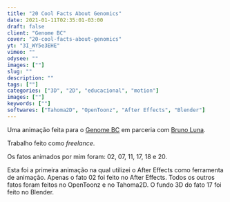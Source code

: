 ```yaml
---
title: "20 Cool Facts About Genomics"
date: 2021-01-11T02:35:01-03:00
draft: false
client: "Genome BC"
cover: "20-cool-facts-about-genomics"
yt: "3I_WY5e3EHE"
vimeo: ""
odysee: ""
images: [""]
slug: ""
description: ""
tags: [""]
categories: ["3D", "2D", "educacional", "motion"]
images: [""]
keywords: [""]
softwares: ["Tahoma2D", "OpenToonz", "After Effects", "Blender"]
---
```


Uma animação feita para o [Genome BC](https://www.genomebc.ca/) em parceria com [Bruno Luna](https://www.instagram.com/animabob/).

Trabalho feito como *freelance*.

Os fatos animados por mim foram: 02, 07, 11, 17, 18 e 20.

Esta foi a primeira animação na qual utilizei o After Effects como ferramenta de animação.
Apenas o fato 02 foi feito no After Effects.
Todos os outros fatos foram feitos no OpenToonz e no Tahoma2D.
O fundo 3D do fato 17 foi feito no Blender.
